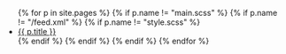 <nav class="nav-primary" role="navigation" >
    <ul>
        {% for p in site.pages %}
            {% if p.name != "main.scss" %}
                {% if p.name != "/feed.xml" %}
                    {% if p.name != "style.scss" %}
                    <li>
                        <a {% if p.url == page.url %}class="active"{% endif %} href="{{ site.baseurl }}{{ p.url }}">{{ p.title }}</a>
                    </li>
                    {% endif %}
                {% endif %}
            {% endif %}
        {% endfor %}
    </ul>
</nav>
